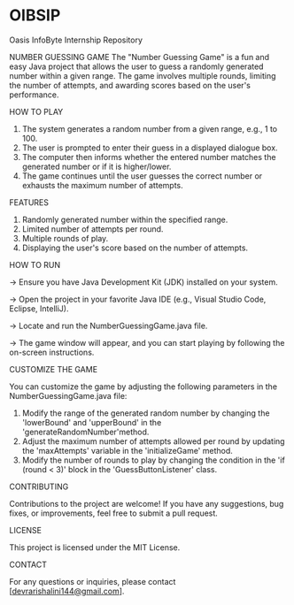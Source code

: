 # OIBSIP
Oasis InfoByte Internship Repository

NUMBER GUESSING GAME
The "Number Guessing Game" is a fun and easy Java project that allows the user to guess a randomly generated number within a given range. The game involves multiple rounds, limiting the number of attempts, and awarding scores based on the user's performance.

HOW TO PLAY
1. The system generates a random number from a given range, e.g., 1 to 100.
2. The user is prompted to enter their guess in a displayed dialogue box.
3. The computer then informs whether the entered number matches the generated number or if it is higher/lower.
4. The game continues until the user guesses the correct number or exhausts the maximum number of attempts.

FEATURES
1. Randomly generated number within the specified range.
2. Limited number of attempts per round.
3. Multiple rounds of play.
4. Displaying the user's score based on the number of attempts.

HOW TO RUN

-> Ensure you have Java Development Kit (JDK) installed on your system.

-> Open the project in your favorite Java IDE (e.g., Visual Studio Code, Eclipse, IntelliJ).

-> Locate and run the NumberGuessingGame.java file.

-> The game window will appear, and you can start playing by following the on-screen instructions.

CUSTOMIZE THE GAME

You can customize the game by adjusting the following parameters in the NumberGuessingGame.java file:

1) Modify the range of the generated random number by changing the 'lowerBound' and 'upperBound' in the 'generateRandomNumber'method.
2) Adjust the maximum number of attempts allowed per round by updating the 'maxAttempts' variable in the 'initializeGame' method.
3) Modify the number of rounds to play by changing the condition in the 'if (round < 3)' block in the 'GuessButtonListener' class.

CONTRIBUTING

Contributions to the project are welcome! If you have any suggestions, bug fixes, or improvements, feel free to submit a pull request.

LICENSE

This project is licensed under the MIT License.

CONTACT

For any questions or inquiries, please contact [devrarishalini144@gmail.com].
